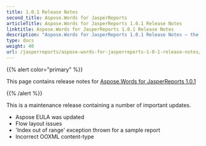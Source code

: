 ```yaml
---
title: 1.0.1 Release Notes
second_title: Aspose.Words for JasperReports
articleTitle: Aspose.Words for JasperReports 1.0.1 Release Notes
linktitle: Aspose.Words for JasperReports 1.0.1 Release Notes
description: "Aspose.Words for JasperReports 1.0.1 Release Notes – the latest updates and fixes."
type: docs
weight: 40
url: /jasperreports/aspose-words-for-jasperreports-1-0-1-release-notes/
---
```


{{% alert color="primary" %}}

This page contains release notes for [Aspose.Words for JasperReports 1.0.1](https://downloads.aspose.com/words/jasperreports/new-releases/aspose.words-for-jasperreports-1.0.1/)

{{% /alert %}}

This is a maintenance release containing a number of important updates.

- Aspose EULA was updated
- Flow layout issues
- 'Index out of range' exception thrown for a sample report
- Incorrect OOXML content-type
